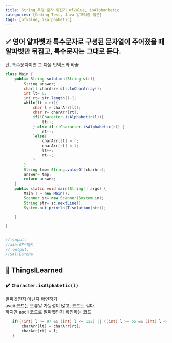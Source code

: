 ```yaml
---
title: String_특정 문자 뒤집기_ofValue, isAlphanbetic
categories: [Coding Test, Java 알고리즘 입문]
tags: [ofvalue, isalphabetic]
---
```


## ✅ 영어 알파벳과 특수문자로 구성된 문자열이 주어졌을 때 알파벳만 뒤집고, 특수문자는 그대로 둔다.

단, 특수문자이면 그 다음 인덱스와 바꿈<br>

```java
class Main {
    public String solution(String str){
        String answer;
        char[] charArr= str.toCharArray();
        int lt= 0;
        int rt= str.length()-1;
        while(lt < rt){
            char l = charArr[lt];
            char r= charArr[rt];
            if(!Character.isAlphabetic(l)){
                lt++;
            } else if (!Character.isAlphabetic(r)) {
                rt--;
            }else{
                charArr[lt] = r;
                charArr[rt] = l;
                lt++;
                rt--;
            }
        }
        String tmp= String.valueOf(charArr);
        answer= tmp;
        return answer;
    }
    public static void main(String[] args) {
        Main T = new Main();
        Scanner sc= new Scanner(System.in);
        String str= sc.nextLine();
        System.out.println(T.solution(str));

    }

}


//⭐️input:
//a#b!GE*T@S
//⭐️output:
//S#T!EG*b@a
```

## 🔵 ThingsILearned

### ✔️ `Character.isAlphabetic(l)`

알파벳인지 아닌지 확인하기<br>
ascii 코드는 오류날 가능성이 많고, 코드도 길다. <br>
하지만 ascii 코드로 알파벳인지 확인하는 코드<br>

```java
   if(((int) l >= 97 && (int) l <= 122) || ((int) l >= 65 && (int) l <= 90) ){
       charArr[lt] = charArr[rt];
       charArr[rt] = l;
   }
```
